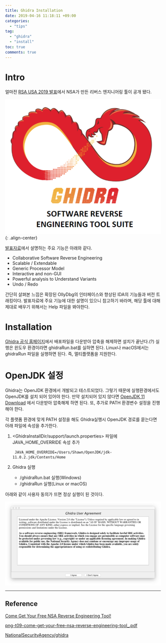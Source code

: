 ```yaml
---
title: Ghidra Installation
date: 2019-04-16 11:18:11 +09:00
categories:
  - "tips"
tag:
  - "ghidra" 
  - "install"
toc: true
comments: true
---
```


# Intro

얼마전 [RSA USA 2019 발표](https://www.rsaconference.com/events/us19/agenda/sessions/16608-come-get-your-free-nsa-reverse-engineering-tool)에서 NSA가 만든 리버스 엔지니어링 툴이 공개 됐다. 

![Ghidra-Installation-01](/assets/posts_img/Ghidra-Installation-01.png){: .align-center}

[발표자료](https://published-prd.lanyonevents.com/published/rsaus19/sessionsFiles/13678/PNG-T09-Come-Get-Your-Free-NSA-Reverse-Engineering-Tool%21.pdf)에서 설명하는 주요 기능은 아래와 같다.

- Collaborative Software Reverse Engineering
- Scalable / Extendable
- Generic Processor Model
- Interactive and non-GUI
- Powerful analysis to Understand Variants
- Undo / Redo

간단히 살펴본 느낌은 확장된 OllyDbg의 인터페이스와 향상된 IDA의 기능들과 버전 트래킹이다. 발표자료에 주요 기능에 대한 설명이 있으니 참고하기 바라며, 해당 툴에 대해 제대로 배우기 위해서는 Help 파일을 봐야한다.

# Installation

[Ghidra 공식 홈페이지](https://ghidra-sre.org/)에서 배포파일을 다운받아 압축을 해제하면 설치가 끝난다.(?) 실행은 윈도우 환경이라면 ghidraRun.bat를 실하면 된다. Linux나 macOS에서는 ghidraRun 파일을 실행하면 된다. 즉, 멀티플랫폼을 지원한다.

# OpenJDK 설정

Ghidra는 OpenJDK 환경에서 개발되고 테스트되었다. 그렇기 때문에 실행환경에서도 OpenJDK를 설치 되어 있어야 한다. 만약 설치되어 있지 않다면 [OpenJDK 11 Download](https://jdk.java.net/11/) 에서 다운받아 압축해제 하면 된다. 또, 추가로 PATH 환경변수 설정을 진행해야 한다.

각 플랫폼 환경에 맞게 PATH 설정을 해도 Ghidra실행시 OpenJDK 경로를 묻는다면 아래 파일에 속성을 추가한다.

1. <GhidraInstallDir/support/launch.properties> 파일에 JAVA_HOME_OVERRIDE 속성 추가

        JAVA_HOME_OVERRIDE=/Users/Shawn/OpenJDK/jdk-11.0.2.jdk/Contents/Home

2. Ghidra 실행
	- <GhidraInstallDir>/ghidraRun.bat 실행(Windows)
	- <GhidraInstallDir>/ghidraRun 실행(Linux or macOS)

아래와 같이 사용자 동의가 뜨면 정상 실행이 된 것이다.

![Ghidra-Installation-02](/assets/posts_img/Ghidra-Installation-02.png)

---

## Reference

[Come Get Your Free NSA Reverse Engineering Tool!](https://www.rsaconference.com/events/us19/agenda/sessions/16608-Come-Get-Your-Free-NSA-Reverse-Engineering-Tool)

[png-t09-come-get-your-free-nsa-reverse-engineering-tool_.pdf](https://www.notion.so/697f0cc1a79e4c71a88a67af611da6e5#e9f1ef31c5fd47a19a0c1924c4ede9cb)

[NationalSecurityAgency/ghidra](https://github.com/NationalSecurityAgency/ghidra)